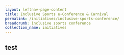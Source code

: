 ```yaml
---
layout: leftnav-page-content
title: Inclusive Sports e-Conference & Carnival
permalink: /initiatives/inclusive-sports-conference/
breadcrumb: inclusive sports conference
collection_name: initiatives
---
```


## test

